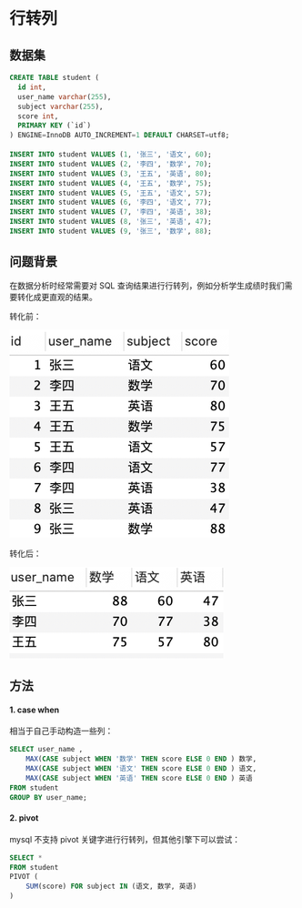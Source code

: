 # 行转列

## 数据集

```sql
CREATE TABLE student (
  id int,
  user_name varchar(255),
  subject varchar(255),
  score int,
  PRIMARY KEY (`id`)
) ENGINE=InnoDB AUTO_INCREMENT=1 DEFAULT CHARSET=utf8;

INSERT INTO student VALUES (1, '张三', '语文', 60);
INSERT INTO student VALUES (2, '李四', '数学', 70);
INSERT INTO student VALUES (3, '王五', '英语', 80);
INSERT INTO student VALUES (4, '王五', '数学', 75);
INSERT INTO student VALUES (5, '王五', '语文', 57);
INSERT INTO student VALUES (6, '李四', '语文', 77);
INSERT INTO student VALUES (7, '李四', '英语', 38);
INSERT INTO student VALUES (8, '张三', '英语', 47);
INSERT INTO student VALUES (9, '张三', '数学', 88);
```

## 问题背景

在数据分析时经常需要对 SQL 查询结果进行行转列，例如分析学生成绩时我们需要转化成更直观的结果。

转化前：

![image-20220113195656206](image/image-20220113195656206.png)

转化后：

![image-20220113200438625](image/image-20220113200438625.png)

## 方法

#### 1. case when

相当于自己手动构造一些列：

```sql
SELECT user_name ,
    MAX(CASE subject WHEN '数学' THEN score ELSE 0 END ) 数学,
    MAX(CASE subject WHEN '语文' THEN score ELSE 0 END ) 语文,
    MAX(CASE subject WHEN '英语' THEN score ELSE 0 END ) 英语
FROM student
GROUP BY user_name;
```

#### 2. pivot

mysql 不支持 pivot 关键字进行行转列，但其他引擎下可以尝试：

```sql
SELECT *
FROM student
PIVOT (
    SUM(score) FOR subject IN (语文, 数学, 英语)
)
```
